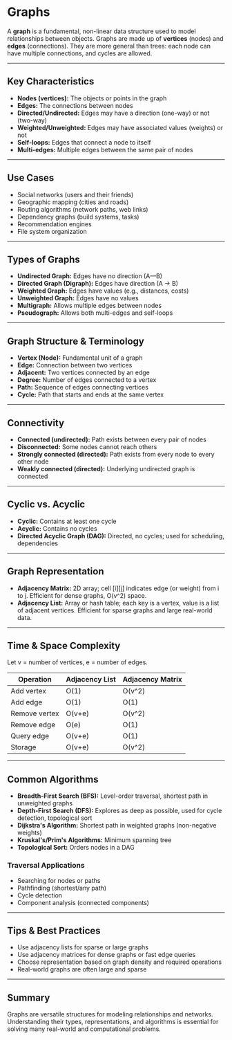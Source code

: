 # Graphs

A **graph** is a fundamental, non-linear data structure used to model relationships between objects. Graphs are made up of **vertices** (nodes) and **edges** (connections). They are more general than trees: each node can have multiple connections, and cycles are allowed.

---

## Key Characteristics

- **Nodes (vertices):** The objects or points in the graph
- **Edges:** The connections between nodes
- **Directed/Undirected:** Edges may have a direction (one-way) or not (two-way)
- **Weighted/Unweighted:** Edges may have associated values (weights) or not
- **Self-loops:** Edges that connect a node to itself
- **Multi-edges:** Multiple edges between the same pair of nodes

---

## Use Cases

- Social networks (users and their friends)
- Geographic mapping (cities and roads)
- Routing algorithms (network paths, web links)
- Dependency graphs (build systems, tasks)
- Recommendation engines
- File system organization

---

## Types of Graphs

- **Undirected Graph:** Edges have no direction (A—B)
- **Directed Graph (Digraph):** Edges have direction (A → B)
- **Weighted Graph:** Edges have values (e.g., distances, costs)
- **Unweighted Graph:** Edges have no values
- **Multigraph:** Allows multiple edges between nodes
- **Pseudograph:** Allows both multi-edges and self-loops

---

## Graph Structure & Terminology

- **Vertex (Node):** Fundamental unit of a graph
- **Edge:** Connection between two vertices
- **Adjacent:** Two vertices connected by an edge
- **Degree:** Number of edges connected to a vertex
- **Path:** Sequence of edges connecting vertices
- **Cycle:** Path that starts and ends at the same vertex

---

## Connectivity

- **Connected (undirected):** Path exists between every pair of nodes
- **Disconnected:** Some nodes cannot reach others
- **Strongly connected (directed):** Path exists from every node to every other node
- **Weakly connected (directed):** Underlying undirected graph is connected

---

## Cyclic vs. Acyclic

- **Cyclic:** Contains at least one cycle
- **Acyclic:** Contains no cycles
- **Directed Acyclic Graph (DAG):** Directed, no cycles; used for scheduling, dependencies

---

## Graph Representation

- **Adjacency Matrix:** 2D array; cell [i][j] indicates edge (or weight) from i to j. Efficient for dense graphs, O(v^2) space.
- **Adjacency List:** Array or hash table; each key is a vertex, value is a list of adjacent vertices. Efficient for sparse graphs and large real-world data.

---

## Time & Space Complexity

Let v = number of vertices, e = number of edges.

| Operation     | Adjacency List | Adjacency Matrix |
| ------------- | -------------- | ---------------- |
| Add vertex    | O(1)           | O(v^2)           |
| Add edge      | O(1)           | O(1)             |
| Remove vertex | O(v+e)         | O(v^2)           |
| Remove edge   | O(e)           | O(1)             |
| Query edge    | O(v+e)         | O(1)             |
| Storage       | O(v+e)         | O(v^2)           |

---

## Common Algorithms

- **Breadth-First Search (BFS):** Level-order traversal, shortest path in unweighted graphs
- **Depth-First Search (DFS):** Explores as deep as possible, used for cycle detection, topological sort
- **Dijkstra's Algorithm:** Shortest path in weighted graphs (non-negative weights)
- **Kruskal's/Prim's Algorithms:** Minimum spanning tree
- **Topological Sort:** Orders nodes in a DAG

### Traversal Applications

- Searching for nodes or paths
- Pathfinding (shortest/any path)
- Cycle detection
- Component analysis (connected components)

---

## Tips & Best Practices

- Use adjacency lists for sparse or large graphs
- Use adjacency matrices for dense graphs or fast edge queries
- Choose representation based on graph density and required operations
- Real-world graphs are often large and sparse

---

## Summary

Graphs are versatile structures for modeling relationships and networks. Understanding their types, representations, and algorithms is essential for solving many real-world and computational problems.
